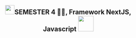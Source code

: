 <h2 align="center"><img src="https://emojis.slackmojis.com/emojis/images/1531849430/4246/blob-sunglasses.gif?1531849430" width="30"/>SEMESTER 4 🐱‍💻,  Framework NextJS, Javascript <img src="https://media.giphy.com/media/12oufCB0MyZ1Go/giphy.gif" width="50"></h2>